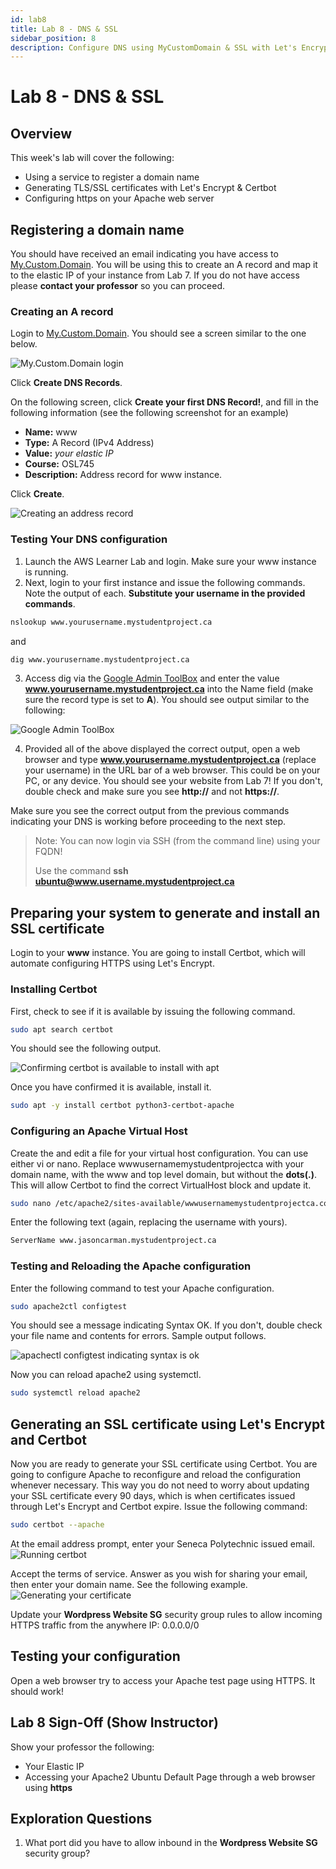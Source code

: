 ```yaml
---
id: lab8
title: Lab 8 - DNS & SSL
sidebar_position: 8
description: Configure DNS using MyCustomDomain & SSL with Let's Encrypt.
---
```


# Lab 8 - DNS & SSL

## Overview

This week's lab will cover the following:

- Using a service to register a domain name
- Generating TLS/SSL certificates with Let's Encrypt & Certbot
- Configuring https on your Apache web server

## Registering a domain name

You should have received an email indicating you have access to [My.Custom.Domain](https://mycustomdomain.senecapolytechnic.ca/). You will be using this to create an A record and map it to the elastic IP of your instance from Lab 7. If you do not have access please **contact your professor** so you can proceed.

### Creating an A record

Login to [My.Custom.Domain](https://mycustomdomain.senecapolytechnic.ca/). You should see a screen similar to the one below.

![My.Custom.Domain login](/img/my-custom-domain-login.png)

Click **Create DNS Records**.

On the following screen, click **Create your first DNS Record!**, and fill in the following information (see the following screenshot for an example)

- **Name:** www
- **Type:** A Record (IPv4 Address)
- **Value:** _your elastic IP_
- **Course:** OSL745
- **Description:** Address record for www instance.

Click **Create**.

![Creating an address record](/img/dns-a-record.png)

### Testing Your DNS configuration

1. Launch the AWS Learner Lab and login. Make sure your www instance is running.
1. Next, login to your first instance and issue the following commands. Note the output of each. **Substitute your username in the provided commands**.

```bash
nslookup www.yourusername.mystudentproject.ca
```

and

```bash
dig www.yourusername.mystudentproject.ca
```

3. Access dig via the [Google Admin ToolBox](https://toolbox.googleapps.com/apps/dig/#A/) and enter the value **www.yourusername.mystudentproject.ca** into the Name field (make sure the record type is set to **A**). You should see output similar to the following:

![Google Admin ToolBox](/img/google-admin-toolbox.png)

4. Provided all of the above displayed the correct output, open a web browser and type **www.yourusername.mystudentproject.ca** (replace your username) in the URL bar of a web browser. This could be on your PC, or any device. You should see your website from Lab 7! If you don't, double check and make sure you see **http://** and not **https://**.

Make sure you see the correct output from the previous commands indicating your DNS is working before proceeding to the next step.

> Note: You can now login via SSH (from the command line) using your FQDN! 
>
> Use the command **ssh ubuntu@www.username.mystudentproject.ca**

## Preparing your system to generate and install an SSL certificate

Login to your **www** instance. You are going to install Certbot, which will automate configuring HTTPS using Let's Encrypt.

### Installing Certbot

First, check to see if it is available by issuing the following command.

```bash
sudo apt search certbot
```

You should see the following output.

![Confirming certbot is available to install with apt](/img/apt-search-certbot.png)

Once you have confirmed it is available, install it.

```bash
sudo apt -y install certbot python3-certbot-apache
```

### Configuring an Apache Virtual Host

Create the and edit a file for your virtual host configuration. You can use either vi or nano. Replace wwwusernamemystudentprojectca with your domain name, with the www and top level domain, but without the **dots(.)**. This will allow Certbot to find the correct VirtualHost block and update it.

```bash
sudo nano /etc/apache2/sites-available/wwwusernamemystudentprojectca.conf
```

Enter the following text (again, replacing the username with yours).

```bash
ServerName www.jasoncarman.mystudentproject.ca
```

### Testing and Reloading the Apache configuration

Enter the following command to test your Apache configuration.

```bash
sudo apache2ctl configtest
```

You should see a message indicating Syntax OK. If you don't, double check your file name and contents for errors. Sample output follows.

![apachectl configtest indicating syntax is ok](/img/apache2-configtest.png)

Now you can reload apache2 using systemctl.

```bash
sudo systemctl reload apache2
```

## Generating an SSL certificate using Let's Encrypt and Certbot

Now you are ready to generate your SSL certificate using Certbot. You are going to configure Apache to reconfigure and reload the configuration whenever necessary. This way you do not need to worry about updating your SSL certificate every 90 days, which is when certificates issued through Let's Encrypt and Certbot expire. Issue the following command:

```bash
sudo certbot --apache
```

At the email address prompt, enter your Seneca Polytechnic issued email.
![Running certbot](/img/sudocertbotapache.png)

Accept the terms of service. Answer as you wish for sharing your email, then enter your domain name. See the following example.
![Generating your certificate](/img/certbotregister.png)

Update your **Wordpress Website SG** security group rules to allow incoming HTTPS traffic from the anywhere IP: 0.0.0.0/0

## Testing your configuration

Open a web browser try to access your Apache test page using HTTPS. It should work!

## Lab 8 Sign-Off (Show Instructor)

Show your professor the following:

- Your Elastic IP
- Accessing your Apache2 Ubuntu Default Page through a web browser using **https**

## Exploration Questions
1. What port did you have to allow inbound in the **Wordpress Website SG** security group?

